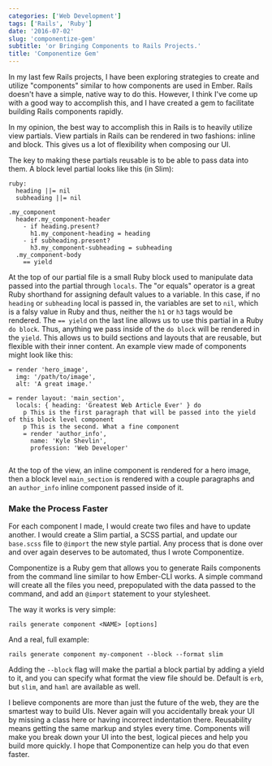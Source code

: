 ```yaml
---
categories: ['Web Development']
tags: ['Rails', 'Ruby']
date: '2016-07-02'
slug: 'componentize-gem'
subtitle: 'or Bringing Components to Rails Projects.'
title: 'Componentize Gem'
---
```


In my last few Rails projects, I have been exploring strategies to create and utilize "components" similar to how components are used in Ember. Rails doesn't have a simple, native way to do this. However, I think I've come up with a good way to accomplish this, and I have created a gem to facilitate building Rails components rapidly.

In my opinion, the best way to accomplish this in Rails is to heavily utilize view partials. View partials in Rails can be rendered in two fashions: inline and block. This gives us a lot of flexibility when composing our UI.

The key to making these partials reusable is to be able to pass data into them. A block level partial looks like this (in Slim):

```
ruby:
  heading ||= nil
  subheading ||= nil

.my_component
  header.my_component-header
    - if heading.present?
      h1.my_component-heading = heading
    - if subheading.present?
      h3.my_component-subheading = subheading
  .my_component-body
    == yield

```

At the top of our partial file is a small Ruby block used to manipulate data passed into the partial through `locals`. The "or equals" operator is a great Ruby shorthand for assigning default values to a variable. In this case, if no `heading` or `subheading` local is passed in, the variables are set to `nil`, which is a falsy value in Ruby and thus, neither the `h1` or `h3` tags would be rendered. The `== yield` on the last line allows us to use this partial in a Ruby `do block`. Thus, anything we pass inside of the `do block` will be rendered in the `yield`. This allows us to build sections and layouts that are reusable, but flexible with their inner content. An example view made of components might look like this:

```
= render 'hero_image',
  img: '/path/to/image',
  alt: 'A great image.'

= render layout: 'main_section',
  locals: { heading: 'Greatest Web Article Ever' } do
    p This is the first paragraph that will be passed into the yield of this block level component
    p This is the second. What a fine component
    = render 'author_info',
      name: 'Kyle Shevlin',
      profession: 'Web Developer'


```

At the top of the view, an inline component is rendered for a hero image, then a block level `main_section` is rendered with a couple paragraphs and an `author_info` inline component passed inside of it.

### Make the Process Faster

For each component I made, I would create two files and have to update another. I would create a Slim partial, a SCSS partial, and update our `base.scss` file to `@import` the new style partial. Any process that is done over and over again deserves to be automated, thus I wrote Componentize.

Componentize is a Ruby gem that allows you to generate Rails components from the command line similar to how Ember-CLI works. A simple command will create all the files you need, prepopulated with the data passed to the command, and add an `@import` statement to your stylesheet.

The way it works is very simple:

```
rails generate component <NAME> [options]

```

And a real, full example:

```
rails generate component my-component --block --format slim

```

Adding the `--block` flag will make the partial a block partial by adding a yield to it, and you can specify what format the view file should be. Default is `erb`, but `slim`, and `haml` are available as well.

I believe components are more than just the future of the web, they are the smartest way to build UIs. Never again will you accidentally break your UI by missing a class here or having incorrect indentation there. Reusability means getting the same markup and styles every time. Components will make you break down your UI into the best, logical pieces and help you build more quickly. I hope that Componentize can help you do that even faster.
